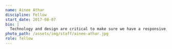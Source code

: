 ```yaml
---
name: Ainee Athar
discipline: Fellow
start_date: 2017-08-07
bio: |
  Technology and design are critical to make sure we have a responsive, equitable, and transparent city government. I joined the Office because as our city faces escalating challenges, a culture of innovation is essential to find meaningful solutions.
photo_path: /assets/img/staff/ainee-athar.jpg
role: fellow
---
```

